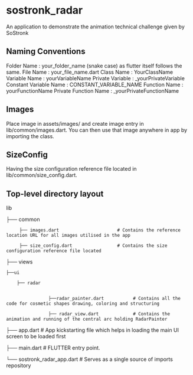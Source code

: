 # sostronk_radar
An application to demonstrate the animation technical challenge given by SoStronk 

## Naming Conventions

Folder Name : your_folder_name (snake case) as flutter itself follows the same.
File Name : your_file_name.dart
Class Name : YourClassName
Variable Name : yourVariableName
Private Variable : _yourPrivateVariable
Constant Variable Name : CONSTANT_VARIABLE_NAME
Function Name : yourFunctionName
Private Function Name : _yourPrivateFunctionName

## Images

Place image in assets/images/ and create image entry in lib/common/images.dart. You can then use that image anywhere in app by importing the class.

## SizeConfig

Having the size configuration reference file located in lib/common/size_config.dart.

## Top-level directory layout

lib

├── common   

         
         ├── images.dart                      # Contains the reference location URL for all images utilised in the app 
         
         ├── size_config.dart                 # Contains the size configuration reference file located

├── views

    ├──ui
    
        ├── radar  
        
        
                    ├──radar_painter.dart           # Contains all the code for cosmetic shapes drawing, coloring and structuring
                
                    ├── radar_view.dart             # Contains the animation and running of the central arc holding RadarPainter

├── app.dart                                    # App kickstarting file which helps in loading the main UI screen to be loaded first

├── main.dart                                   # FLUTTER entry point.

└── sostronk_radar_app.dart                     # Serves as a single source of imports repository

